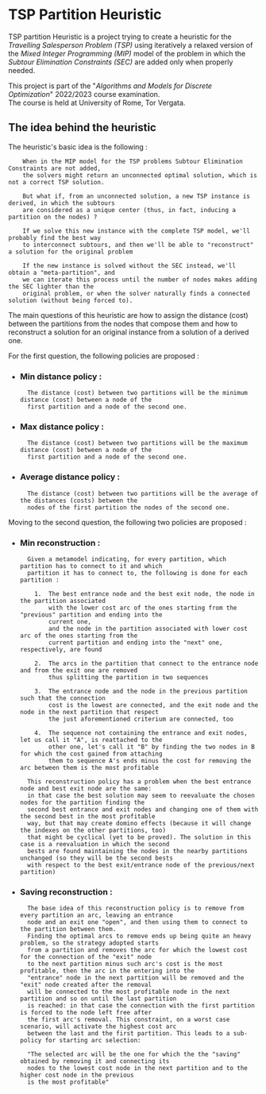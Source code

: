 # TSP Partition Heuristic

TSP partition Heuristic is a project trying to create a heuristic for the 
*Travelling Salesperson Problem (TSP)* using iteratively a relaxed version of the 
*Mixed Integer Programming (MIP)* model of the problem in which the *Subtour Elimination Constraints (SEC)*
are added only when properly needed.

This project is part of the "*Algorithms and Models for Discrete Optimization*" 2022/2023 course examination.  
The course is held at University of Rome, Tor Vergata.

## The idea behind the heuristic

The heuristic's basic idea is the following :

        When in the MIP model for the TSP problems Subtour Elimination Constraints are not added,  
        the solvers might return an unconnected optimal solution, which is not a correct TSP solution.
        
        But what if, from an unconnected solution, a new TSP instance is derived, in which the subtours
        are considered as a unique center (thus, in fact, inducing a partition on the nodes) ?

        If we solve this new instance with the complete TSP model, we'll probably find the best way
        to interconnect subtours, and then we'll be able to "reconstruct" a solution for the original problem

        If the new instance is solved without the SEC instead, we'll obtain a "meta-partition", and
        we can iterate this process until the number of nodes makes adding the SEC lighter than the
        original problem, or when the solver naturally finds a connected solution (without being forced to).

The main questions of this heuristic are how to assign the distance (cost) between the partitions from the nodes
that compose them and how to reconstruct a solution for an original instance from a solution of a derived one.

For the first question, the following policies are proposed :

- ### Min distance policy :
        The distance (cost) between two partitions will be the minimum distance (cost) between a node of the  
        first partition and a node of the second one.
- ### Max distance policy :
        The distance (cost) between two partitions will be the maximum distance (cost) between a node of the  
        first partition and a node of the second one.
- ### Average distance policy :
        The distance (cost) between two partitions will be the average of the distances (costs) between the  
        nodes of the first partition the nodes of the second one.

Moving to the second question, the following two policies are proposed :

- ### Min reconstruction :
        Given a metamodel indicating, for every partition, which partition has to connect to it and which
        partition it has to connect to, the following is done for each partition :
          
          1.  The best entrance node and the best exit node, the node in the partition associated
              with the lower cost arc of the ones starting from the "previous" partition and ending into the 
              current one,
              and the node in the partition associated with lower cost arc of the ones starting from the
              current partition and ending into the "next" one, respectively, are found

          2.  The arcs in the partition that connect to the entrance node and from the exit one are removed
              thus splitting the partition in two sequences

          3.  The entrance node and the node in the previous partition such that the connection
              cost is the lowest are connected, and the exit node and the node in the next partition that respect
              the just aforementioned criterium are connected, too

          4.  The sequence not containing the entrance and exit nodes, let us call it "A", is reattached to the
              other one, let's call it "B" by finding the two nodes in B for which the cost gained from attaching
              them to sequence A's ends minus the cost for removing the arc between them is the most profitable
        
        This reconstruction policy has a problem when the best entrance node and best exit node are the same:
        in that case the best solution may seem to reevaluate the chosen nodes for the partition finding the
        second best entrance and exit nodes and changing one of them with the second best in the most profitable
        way, but that may create domino effects (because it will change the indexes on the other partitions, too)
        that might be cyclical (yet to be proved). The solution in this case is a reevaluation in which the second
        bests are found maintaining the nodes in the nearby partitions unchanged (so they will be the second bests
        with respect to the best exit/entrance node of the previous/next partition)
- ### Saving reconstruction :
        The base idea of this reconstruction policy is to remove from every partition an arc, leaving an entrance
        node and an exit one "open", and then using them to connect to the partition between them.
        Finding the optimal arcs to remove ends up being quite an heavy problem, so the strategy adopted starts
        from a partition and removes the arc for which the lowest cost for the connection of the "exit" node
        to the next partition minus such arc's cost is the most profitable, then the arc in the entering into the
        "entrance" node in the next partition will be removed and the "exit" node created after the removal
        will be connected to the most profitable node in the next partition and so on until the last partition
        is reached: in that case the connection with the first partition is forced to the node left free after
        the first arc's removal. This constraint, on a worst case scenario, will activate the highest cost arc
        between the last and the first partition. This leads to a sub-policy for starting arc selection:
          
        "The selected arc will be the one for which the the "saving" obtained by removing it and connecting its
        nodes to the lowest cost node in the next partition and to the higher cost node in the previous
        is the most profitable"